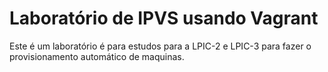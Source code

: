 # Laboratório de IPVS usando Vagrant

Este é um laboratório é para estudos para a LPIC-2 e LPIC-3 para fazer o provisionamento automático de maquinas. 
